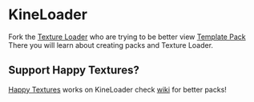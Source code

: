 # KineLoader

Fork the [Texture Loader](https://github.com/geode-sdk/textureldr) who are trying to be better view [Template Pack](https://github.com/KineLoader/Template-Pack) There you will learn about creating packs and Texture Loader.

## Support Happy Textures?

[Happy Textures](https://github.com/Alphalaneous/HappyTextures) works on KineLoader check [wiki](https://github.com/Alphalaneous/HappyTextures/wiki) for better packs!